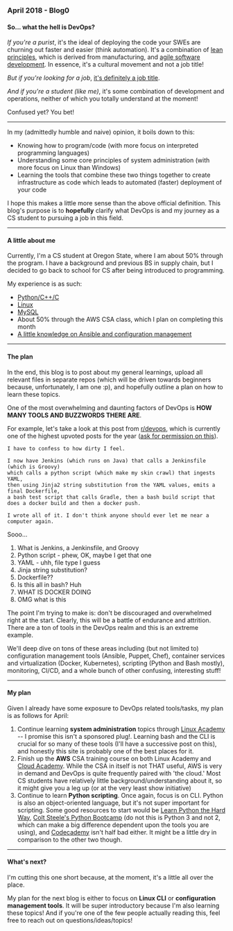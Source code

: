 ### April 2018 - Blog0
#### So... what the hell is DevOps?

*If you're a purist*, it's the ideal of deploying the code your SWEs are churning out faster and easier (think automation). 
It's a combination of [lean principles](https://en.wikipedia.org/wiki/Lean_manufacturing), which is derived from manufacturing, and [agile software development](https://en.wikipedia.org/wiki/Agile_software_development).
In essence, it's a cultural movement and not a job title!

*But if you're looking for a job*, [it's definitely a job title](https://www.indeed.com/jobs?q=devops+engineer&l=New+York%2C+NY).

*And if you're a student (like me)*, it's some combination of development and operations, neither of which you totally understand at the moment!

Confused yet? You bet!

<hr>

In my (admittedly humble and naive) opinion, it boils down to this:

* Knowing how to program/code (with more focus on interpreted programming languages)
* Understanding some core principles of system administration (with more focus on Linux than Windows)
* Learning the tools that combine these two things together to create infrastructure as code which leads to automated (faster) deployment of your code

I hope this makes a little more sense than the above official definition. 
This blog's purpose is to **hopefully** clarify what DevOps is and my journey as a CS student to pursuing a job in this field. 

<hr>

#### A little about me

Currently, I'm a CS student at Oregon State, where I am about 50% through the program. I have a background and previous BS in supply chain,
but I decided to go back to school for CS after being introduced to programming.

My experience is as such:

* [Python/C++/C](https://github.com/lucassha/C)
* [Linux](https://github.com/lucassha/Linux-Notes)
* [MySQL](https://github.com/lucassha/NodeJS/tree/master/CS340-Final)
* About 50% through the AWS CSA class, which I plan on completing this month
* [A little knowledge on Ansible and configuration management](https://github.com/lucassha/Ansible-Practice)

<hr>

#### The plan 

In the end, this blog is to post about my general learnings, upload all relevant files in separate repos 
(which will be driven towards beginners because, unfortunately, I am one :p),
and hopefully outline a plan on how to learn these topics. 


One of the most overwhelming and daunting factors of DevOps is **HOW MANY TOOLS AND BUZZWORDS THERE ARE**. 

For example, let's take a look at this post from [r/devops](https://www.reddit.com/r/devops/comments/77dwxd/i_feel_dirty/), 
which is currently one of the highest upvoted posts for the year ([ask for permission on this](https://www.reddit.com/r/devops/comments/77dwxd/i_feel_dirty/)).

```
I have to confess to how dirty I feel.

I now have Jenkins (which runs on Java) that calls a Jenkinsfile (which is Groovy) 
which calls a python script (which make my skin crawl) that ingests YAML, 
then using Jinja2 string substitution from the YAML values, emits a final Dockerfile, 
a bash test script that calls Gradle, then a bash build script that does a docker build and then a docker push.

I wrote all of it. I don't think anyone should ever let me near a computer again.
```

Sooo...

1) What is Jenkins, a Jenkinsfile, and Groovy
2) Python script - phew, OK, maybe I get that one
3) YAML - uhh, file type I guess
4) Jinja string substitution?
5) Dockerfile??
6) Is this all in bash? Huh
7) WHAT IS DOCKER DOING
8) OMG what is this

The point I'm trying to make is: don't be discouraged and overwhelmed right at the start. 
Clearly, this will be a battle of endurance and attrition.
There are a ton of tools in the DevOps realm and this is an extreme example. 

We'll deep dive on tons of these areas including (but not limited to) configuration management tools (Ansible, Puppet, Chef), container services and virtualization (Docker, Kubernetes), scripting (Python and Bash mostly), monitoring, CI/CD, and a whole bunch of other confusing, interesting stuff!

<hr>

#### My plan

Given I already have some exposure to DevOps related tools/tasks, my plan is as follows for April:

1) Continue learning **system administration** topics through [Linux Academy](https://linuxacademy.com/) -- I promise this isn't a sponsored plug!.
Learning bash and the CLI is crucial for so many of these tools (I'll have a successive post on this), 
and honestly this site is probably one of the best places for it.
2) Finish up the **AWS** CSA training course on both Linux Academy and [Cloud Academy](https://cloudacademy.com/dashboard/).
While the CSA in itself is not THAT useful, AWS is very in demand and DevOps is quite frequently paired with 'the cloud.'
Most CS students have relatively little background/understanding about it, so it might give you a leg up (or at the very least show initiative)
3) Continue to learn **Python scripting**. Once again, focus is on CLI. Python is also an object-oriented language, but it's not super important for scripting. Some good resources to start would be [Learn Python the Hard Way](https://learnpythonthehardway.org/), [Colt Steele's Python Bootcamp](https://www.udemy.com/the-modern-python3-bootcamp/) (do not this is Python 3 and not 2, which can make a big difference dependent upon the tools you are using), and [Codecademy](https://www.codecademy.com/learn/learn-python) isn't half bad either. It might be a little dry in comparison to the other two though.

<hr>

#### What's next?

I'm cutting this one short because, at the moment, it's a little all over the place. 

My plan for the next blog is either to focus on **Linux CLI** or **configuration management tools**. It will be super introductory because I'm also learning these topics! And if you're one of the few people actually reading this, feel free to reach out on questions/ideas/topics!
